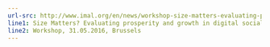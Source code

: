 ```yaml
---
url-src: http://www.imal.org/en/news/workshop-size-matters-evaluating-prosperity-and-growth-workshop-may-31st-brussels
line1: Size Matters? Evaluating prosperity and growth in digital socialinnovation projects
line2: Workshop, 31.05.2016, Brussels
---
```

